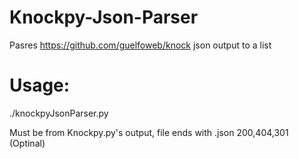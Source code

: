 # Knockpy-Json-Parser
Pasres https://github.com/guelfoweb/knock   json output to a list

# Usage:
./knockpyJsonParser.py <infile> <status codes>

<infile>              Must be from Knockpy.py's output, file ends with .json
<status codes>        200,404,301 (Optinal)
